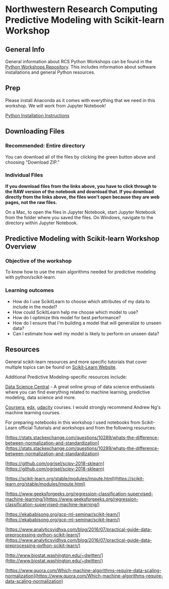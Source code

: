 # Northwestern Research Computing Predictive Modeling with Scikit-learn Workshop

## General Info

General information about RCS Python Workshops can be found in the [Python Workshops Repository](https://github.com/nuitrcs/pythonworkshops).  This includes information about software installations and general Python resources.

## Prep

Please install Anaconda as it comes with everything that we need in this workshop. We will work from Jupyter Notebook!

[Python Installation Instructions](https://workshops.rcs.northwestern.edu/install/python/)

## Downloading Files

### Recommended: Entire directory

You can download all of the files by clicking the green button above and choosing "Download ZIP."

### Individual Files

**If you download files from the links above, you have to click through to the RAW version of the notebook and download that.  If you download directly from the links above, the files won't open because they are web pages, not the raw files.**

On a Mac, to open the files in Jupyter Notebook, start Jupyter Notebook from the folder where you saved the files.  On Windows, navigate to the directory within Jupyter Notebook.

## Predictive Modeling with Scikit-learn Workshop Overview

### Objective of the workshop

To know how to use the main algorithms needed for predictive modeling with python/scikit-learn.

### Learning outcomes

* How do I use ScikitLearn to choose which attributes of my data to include in the model? 
* How could ScikitLearn help me choose which model to use? 
* How do I optimize this model for best performance? 
* How do I ensure that I'm building a model that will generalize to unseen data? 
* Can I estimate how well my model is likely to perform on unseen data?


## Resources

General scikit-learn resources and more specific tutorials that cover multiple topics can be found on [Scikit-Learn Website](https://scikit-learn.org/stable/tutorial/).  

Additional Predictive Modeling-specific resources include:

[Data Science Central](https://www.datasciencecentral.com) - A great online group of data science enthusiasts where you can find everything related to machine learning, predictive modeling, data science and more.

[Coursera](https://www.coursera.org/), [edx](https://www.edx.org/), [udacity](https://www.udacity.com/) courses. I would strongly recommend Andrew Ng's machine learning courses. 

For preparing notebooks in this workshop I used notebooks from Scikit-Learn official Tutorials and workshops and from the following resources:

[https://stats.stackexchange.com/questions/10289/whats-the-difference-between-normalization-and-standardization](https://stats.stackexchange.com/questions/10289/whats-the-difference-between-normalization-and-standardization)

[https://github.com/ogrisel/scipy-2018-sklearn](https://github.com/ogrisel/scipy-2018-sklearn)

[https://scikit-learn.org/stable/modules/impute.html](https://scikit-learn.org/stable/modules/impute.html)

[https://www.geeksforgeeks.org/regression-classification-supervised-machine-learning/](https://www.geeksforgeeks.org/regression-classification-supervised-machine-learning/)

[https://ekababisong.org/gcp-ml-seminar/scikit-learn/](https://ekababisong.org/gcp-ml-seminar/scikit-learn/)

[https://www.analyticsvidhya.com/blog/2016/07/practical-guide-data-preprocessing-python-scikit-learn/](https://www.analyticsvidhya.com/blog/2016/07/practical-guide-data-preprocessing-python-scikit-learn/)

[http://www.biostat.washington.edu/~dwitten/](http://www.biostat.washington.edu/~dwitten/)

[https://www.quora.com/Which-machine-algorithms-require-data-scaling-normalization](https://www.quora.com/Which-machine-algorithms-require-data-scaling-normalization)
